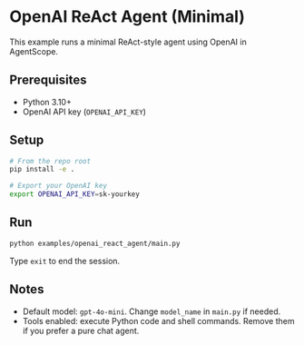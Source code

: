 # OpenAI ReAct Agent (Minimal)

This example runs a minimal ReAct-style agent using OpenAI in AgentScope.

## Prerequisites

- Python 3.10+
- OpenAI API key (`OPENAI_API_KEY`)

## Setup

```bash
# From the repo root
pip install -e .

# Export your OpenAI key
export OPENAI_API_KEY=sk-yourkey
```

## Run

```bash
python examples/openai_react_agent/main.py
```

Type `exit` to end the session.

## Notes

- Default model: `gpt-4o-mini`. Change `model_name` in `main.py` if needed.
- Tools enabled: execute Python code and shell commands. Remove them if you prefer a pure chat agent.
